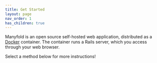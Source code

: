 ```yaml
---
title: Get Started
layout: page
nav_order: 1
has_children: true
---
```

Manyfold is an open source self-hosted web application, distributed as a [Docker](https://docker.com) container. The container runs a Rails server, which you access through your web browser.

Select a method below for more instructions!
